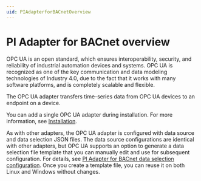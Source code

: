 ```yaml
---
uid: PIAdapterforBACnetOverview
---
```


# PI Adapter for BACnet overview

OPC UA is an open standard, which ensures interoperability, security, and reliability of industrial automation devices and systems. OPC UA is recognized as one of the key communication and data modeling technologies of Industry 4.0, due to the fact that it works with many software platforms, and is completely scalable and flexible.

The OPC UA adapter transfers time-series data from OPC UA devices to an endpoint on a device.

You can add a single OPC UA adapter during installation. For more information, see [Installation](xref:Installation).

As with other adapters, the OPC UA adapter is configured with data source and data selection JSON files. The data source configurations are identical with other adapters, but OPC UA supports an option to generate a data selection file template that you can manually edit and use for subsequent configuration. For details, see [PI Adapter for BACnet data selection configuration](xref:PIAdapterforBACnetDataSelectionConfiguration). Once you create a template file, you can reuse it on both Linux and Windows without changes.
